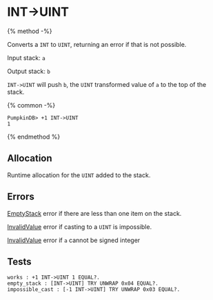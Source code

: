 INT->UINT
===

{% method -%}

Converts a `INT` to `UINT`, returning an error if
that is not possible.

Input stack: `a`

Output stack: `b`

`INT->UINT` will push `b`, the `UINT` transformed value of
`a` to the top of the stack.

{% common -%}

```
PumpkinDB> +1 INT->UINT
1
```

{% endmethod %}

## Allocation

Runtime allocation for the `UINT` added to the stack.

## Errors

[EmptyStack](../errors/EmptyStack.md) error if there are less than one item on the stack.

[InvalidValue](../errors/InvalidValue.md) error if casting to a `UINT` is impossible.

[InvalidValue](../errors/InvalidValue.md) error if `a` cannot be signed integer

## Tests

```test
works : +1 INT->UINT 1 EQUAL?.
empty_stack : [INT->UINT] TRY UNWRAP 0x04 EQUAL?.
impossible_cast : [-1 INT->UINT] TRY UNWRAP 0x03 EQUAL?.
```
